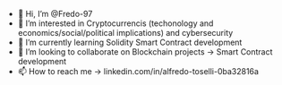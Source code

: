 - 👋 Hi, I’m @Fredo-97
- 👀 I’m interested in Cryptocurrencis (techonology and economics/social/political implications) and cybersecurity
- 🌱 I’m currently learning Solidity Smart Contract development 
- 💞️ I’m looking to collaborate on Blockchain projects -> Smart Contract development
- 📫 How to reach me -> linkedin.com/in/alfredo-toselli-0ba32816a

<!---
Fredo-97/Fredo-97 is a ✨ special ✨ repository because its `README.md` (this file) appears on your GitHub profile.
You can click the Preview link to take a look at your changes.
--->
